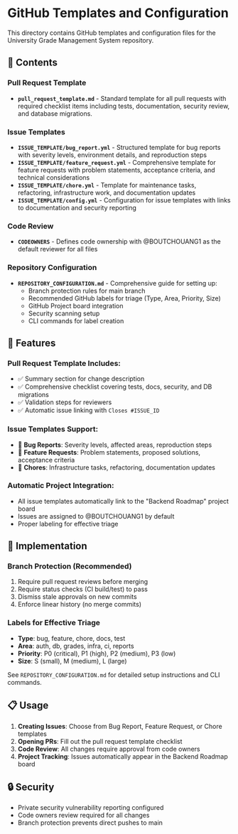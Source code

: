 # GitHub Templates and Configuration

This directory contains GitHub templates and configuration files for the University Grade Management System repository.

## 📁 Contents

### Pull Request Template
- **`pull_request_template.md`** - Standard template for all pull requests with required checklist items including tests, documentation, security review, and database migrations.

### Issue Templates
- **`ISSUE_TEMPLATE/bug_report.yml`** - Structured template for bug reports with severity levels, environment details, and reproduction steps
- **`ISSUE_TEMPLATE/feature_request.yml`** - Comprehensive template for feature requests with problem statements, acceptance criteria, and technical considerations
- **`ISSUE_TEMPLATE/chore.yml`** - Template for maintenance tasks, refactoring, infrastructure work, and documentation updates
- **`ISSUE_TEMPLATE/config.yml`** - Configuration for issue templates with links to documentation and security reporting

### Code Review
- **`CODEOWNERS`** - Defines code ownership with @BOUTCHOUANG1 as the default reviewer for all files

### Repository Configuration
- **`REPOSITORY_CONFIGURATION.md`** - Comprehensive guide for setting up:
  - Branch protection rules for main branch
  - Recommended GitHub labels for triage (Type, Area, Priority, Size)
  - GitHub Project board integration
  - Security scanning setup
  - CLI commands for label creation

## 🚀 Features

### Pull Request Template Includes:
- ✅ Summary section for change description
- ✅ Comprehensive checklist covering tests, docs, security, and DB migrations
- ✅ Validation steps for reviewers
- ✅ Automatic issue linking with `Closes #ISSUE_ID`

### Issue Templates Support:
- 🐛 **Bug Reports**: Severity levels, affected areas, reproduction steps
- 🚀 **Feature Requests**: Problem statements, proposed solutions, acceptance criteria
- 🔧 **Chores**: Infrastructure tasks, refactoring, documentation updates

### Automatic Project Integration:
- All issue templates automatically link to the "Backend Roadmap" project board
- Issues are assigned to @BOUTCHOUANG1 by default
- Proper labeling for effective triage

## 🔧 Implementation

### Branch Protection (Recommended)
1. Require pull request reviews before merging
2. Require status checks (CI build/test) to pass
3. Dismiss stale approvals on new commits
4. Enforce linear history (no merge commits)

### Labels for Effective Triage
- **Type**: bug, feature, chore, docs, test
- **Area**: auth, db, grades, infra, ci, reports
- **Priority**: P0 (critical), P1 (high), P2 (medium), P3 (low)
- **Size**: S (small), M (medium), L (large)

See `REPOSITORY_CONFIGURATION.md` for detailed setup instructions and CLI commands.

## 📋 Usage

1. **Creating Issues**: Choose from Bug Report, Feature Request, or Chore templates
2. **Opening PRs**: Fill out the pull request template checklist
3. **Code Review**: All changes require approval from code owners
4. **Project Tracking**: Issues automatically appear in the Backend Roadmap board

## 🔒 Security

- Private security vulnerability reporting configured
- Code owners review required for all changes
- Branch protection prevents direct pushes to main